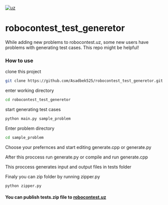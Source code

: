 [![uz](https://img.shields.io/badge/lang-uz-red.svg)](https://github.com/Asadbek525/robocontest_test_generetor/main/README.md)
# robocontest_test_generetor
While adding new problems to robocontest.uz, some new users have problems with generating test cases. This repo might be helpful!

### How to use
clone this project
```sh
git clone https://github.com/Asadbek525/robocontest_test_generetor.git
```
enter working directory
```sh
cd robocontest_test_generetor
```

start generating test cases
```sh
python main.py sample_problem
```

Enter problem directory
```sh
cd sample_problem
```

Choose your prefernces and start editing generate.cpp or generate.py

After this proccess run generate.py or compile and run generate.cpp

This proccess generates input and output files in tests folder

Finaly you can zip folder by running zipper.py
```sh
python zipper.py
```

#### You can publish tests.zip file to [robocontest.uz](https://robocontest.uz/home)
